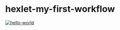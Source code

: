 # hexlet-my-first-workflow
[![hello-world](https://github.com/MarieTask/hexlet-my-first-workflow/actions/workflows/hello-world.yml/badge.svg)](https://github.com/MarieTask/hexlet-my-first-workflow/actions/workflows/hello-world.yml)
